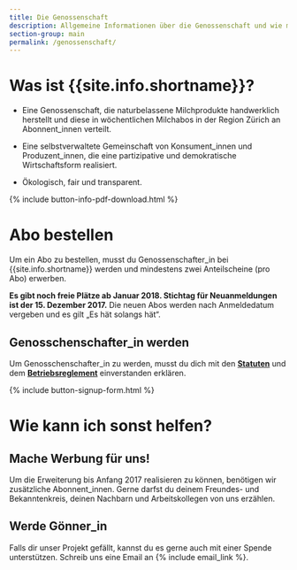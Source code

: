 ```yaml
---
title: Die Genossenschaft
description: Allgemeine Informationen über die Genossenschaft und wie man Genossenschafter_in werden kann
section-group: main
permalink: /genossenschaft/
---
```


# Was ist {{site.info.shortname}}?

- Eine Genossenschaft, die naturbelassene Milchprodukte handwerklich
herstellt und diese in wöchentlichen Milchabos in der Region Zürich an
Abonnent_innen verteilt.

- Eine selbstverwaltete Gemeinschaft von Konsument_innen und
Produzent_innen, die eine partizipative und demokratische
Wirtschaftsform realisiert.

- Ökologisch, fair und transparent.

{% include button-info-pdf-download.html %}

# Abo bestellen

Um ein Abo zu bestellen, musst du Genossenschafter_in bei
{{site.info.shortname}} werden und mindestens zwei Anteilscheine (pro
Abo) erwerben.

**Es gibt noch freie Plätze ab Januar 2018. Stichtag für Neuanmeldungen
ist der 15. Dezember 2017.** Die neuen Abos werden nach Anmeldedatum
vergeben und es gilt „Es hät solangs hät“.

## Genosschenschafter_in werden

Um Genosschenschafter_in zu werden, musst du dich mit den
[**Statuten**](statuten) und dem
[**Betriebsreglement**](betriebsreglement) einverstanden erklären.

{% include button-signup-form.html %}

# Wie kann ich sonst helfen?

## Mache Werbung für uns!

Um die Erweiterung bis Anfang 2017 realisieren zu können, benötigen wir
zusätzliche Abonnent_innen. Gerne darfst du deinem Freundes- und Bekanntenkreis,
deinen Nachbarn und Arbeitskollegen von uns erzählen.

## Werde Gönner_in

Falls dir unser Projekt gefällt, kannst du es gerne auch mit einer
Spende unterstützen. Schreib uns eine Email an {% include email_link %}.
